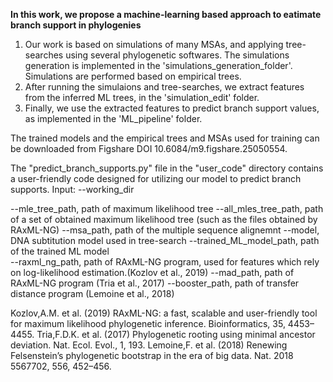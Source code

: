 **In this work, we propose a machine-learning based approach to eatimate branch support in phylogenies**

1. Our work is based on simulations of many MSAs, and applying tree-searches using several phylogenetic softwares. The simulations generation is implemented in the 'simulations_generation_folder'.
Simulations are performed based on empirical trees.
3. After running the simulaions and tree-searches, we extract features from the inferred ML trees, in the 'simulation_edit' folder.
4. Finally, we use the extracted features to predict branch support values, as implemented in the 'ML_pipeline' folder.

The trained models and the empirical trees and MSAs used for training can be downloaded from Figshare DOI 10.6084/m9.figshare.25050554.



The "predict_branch_supports.py" file in the "user_code" directory contains a user-friendly code designed for utilizing our model to predict branch supports.
Input:
--working_dir

--mle_tree_path, path of maximum likelihood tree
--all_mles_tree_path, path of a set of obtained maximum likelihood tree (such as the files obtained by RAxML-NG) 
--msa_path, path of the multiple sequence alignemnt 
--model, DNA subtitution model used in tree-search 
--trained_ML_model_path, path of the trained ML model  
--raxml_ng_path, path of RAxML-NG program, used for features which rely on log-likelihood estimation.(Kozlov et al., 2019) 
--mad_path, path of RAxML-NG program (Tria et al., 2017) 
--booster_path, path of transfer distance program  (Lemoine et al., 2018) 


Kozlov,A.M. et al. (2019) RAxML-NG: a fast, scalable and user-friendly tool for maximum likelihood phylogenetic inference. Bioinformatics, 35, 4453–4455. 
Tria,F.D.K. et al. (2017) Phylogenetic rooting using minimal ancestor deviation. Nat. Ecol. Evol., 1, 193. 
Lemoine,F. et al. (2018) Renewing Felsenstein’s phylogenetic bootstrap in the era of big data. Nat. 2018 5567702, 556, 452–456. 



